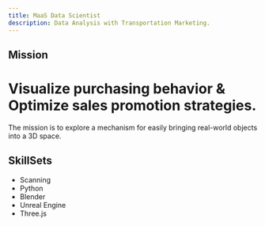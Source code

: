 ```yaml
---
title: MaaS Data Scientist
description: Data Analysis with Transportation Marketing.
---
```


## Mission
# Visualize purchasing behavior & Optimize sales promotion strategies.

The mission is to explore a mechanism for easily bringing real-world objects into a 3D space.

## SkillSets

* Scanning 
* Python
* Blender
* Unreal Engine
* Three.js